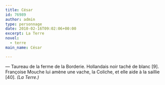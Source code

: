 ```yaml
---
title: César
id: 76989
author: admin
type: personnage
date: 2010-02-16T09:02:06+00:00
excerpt: La Terre
novel:
  - terre
main_name: César

---
```

— Taureau de la ferme de la Borderie. Hollandais noir taché de blanc [9]. Françoise Mouche lui amène une vache, la Coliche, et elle aide à la saillie [40]. _(La Terre.)_